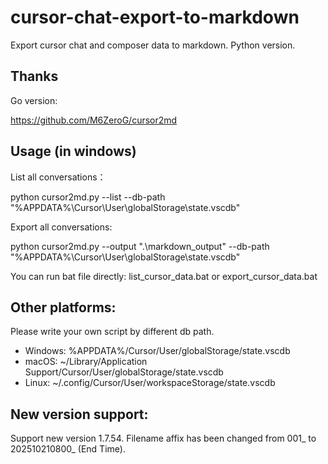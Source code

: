 # cursor-chat-export-to-markdown
Export cursor chat and composer data to markdown. Python version.

## Thanks

Go version:

https://github.com/M6ZeroG/cursor2md

## Usage (in windows)

List all conversations：

python cursor2md.py --list --db-path "%APPDATA%\Cursor\User\globalStorage\state.vscdb"

Export all conversations:

python cursor2md.py --output ".\markdown_output" --db-path "%APPDATA%\Cursor\User\globalStorage\state.vscdb"

You can run bat file directly: list_cursor_data.bat or export_cursor_data.bat

## Other platforms:

Please write your own script by different db path.

* Windows: %APPDATA%/Cursor/User/globalStorage/state.vscdb
* macOS: ~/Library/Application Support/Cursor/User/globalStorage/state.vscdb
* Linux: ~/.config/Cursor/User/workspaceStorage/state.vscdb

## New version support:

Support new version 1.7.54. Filename affix has been changed from 001_ to 202510210800_ (End Time).

